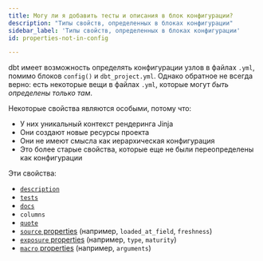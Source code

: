 ```yaml
---
title: Могу ли я добавить тесты и описания в блок конфигурации?
description: "Типы свойств, определенных в блоках конфигурации"
sidebar_label: 'Типы свойств, определенных в блоках конфигурации'
id: properties-not-in-config

---
```


dbt имеет возможность определять конфигурации узлов в файлах `.yml`, помимо блоков `config()` и `dbt_project.yml`. Однако обратное не всегда верно: есть некоторые вещи в файлах `.yml`, которые могут _быть определены только там_.

Некоторые свойства являются особыми, потому что:
- У них уникальный контекст рендеринга Jinja
- Они создают новые ресурсы проекта
- Они не имеют смысла как иерархическая конфигурация
- Это более старые свойства, которые еще не были переопределены как конфигурации

Эти свойства:
- [`description`](/reference/resource-properties/description)
- [`tests`](/reference/resource-properties/data-tests)
- [`docs`](/reference/resource-configs/docs)
- `columns`
- [`quote`](/reference/resource-properties/quote)
- [`source` properties](/reference/source-properties) (например, `loaded_at_field`, `freshness`)
- [`exposure` properties](/reference/exposure-properties) (например, `type`, `maturity`)
- [`macro` properties](/reference/macro-properties) (например, `arguments`)